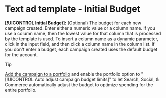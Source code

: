 # Text ad template - Initial Budget

**[!UICONTROL Initial Budget]:** (Optional) The budget for each new campaign created. Enter either a numeric value or a column name. If you use a column name, then the lowest value for that column that is processed by the template is used. To insert a column name as a dynamic parameter, click in the input field, and then click a column name in the column list. If you don't enter a budget, each campaign created uses the default budget for the account.

>[!TIP]
>
>[Add the campaign to a portfolio](/help/search-social-commerce/campaign-management/campaign-assign-to-portfolio.md) and enable the portfolio option to "[!UICONTROL Auto adjust campaign budget limits]" to let Search, Social, & Commerce automatically adjust the budget to optimize spending for the entire portfolio.

